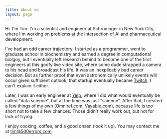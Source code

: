 ```yaml
---
title: About me
layout: page
---
```


Hi. I'm Tim. I'm a scientist and engineer at Schrodinger in New York City, where 
I'm working on problems at the intersection of AI and pharmaceutical development. 

I've had an odd career trajectory. I started as a programmer, went to graduate school
in biochemistry and earned a degree in computational biolgoy, but I eventually 
left research behind to become one of the first engineers at this goofy live video site, 
where some dude strapped a camera to his head and broadcast his life. It was an inexplicably 
bad career decision. But as further proof that even astronomically unlikely events will 
occur given sufficient outlook, that startup eventually became [Twitch](https://twitch.tv). 
I can't explain it either.

Later, I was an early engineer at [Yelp](https://www.yelp.com), where I did what would
eventually be called "data science", but at the time was just "science". After that, 
I created a few things of my own (Omniref.com, Vayable.com), because life is too short
not to take a few chances. Those didn't really work out, but not for lack of trying. 

I enjoy cooking, coffee, and a good onsen (look it up). You may contact me at tim@500errors.com
